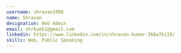 ```yaml
---
username: shravan1998
name: Shravan
designation: Web Admin
email: shrkum51@gmail.com
linkedin: https://www.linkedin.com/in/shravan-kumar-368a7b119/
skills: Web, Public Speaking
---
```

